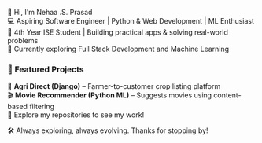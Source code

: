 👋 Hi, I'm Nehaa .S. Prasad  
💻 Aspiring Software Engineer | Python & Web Development | ML Enthusiast  
🚀 4th Year ISE Student | Building practical apps & solving real-world problems  
🌱 Currently exploring Full Stack Development and Machine Learning  

### 📌 Featured Projects
🌾 **Agri Direct (Django)** – Farmer-to-customer crop listing platform  
🎬 **Movie Recommender (Python ML)** – Suggests movies using content-based filtering   
🔗 Explore my repositories to see my work!  

🛠 Always exploring, always evolving. Thanks for stopping by!



<!---
Nehaa-Prasad/Nehaa-Prasad is a ✨ special ✨ repository because its `README.md` (this file) appears on your GitHub profile.
You can click the Preview link to take a look at your changes.
--->
